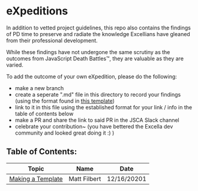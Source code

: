 <h1>eXpeditions</h1>

In addition to vetted project guidelines, this repo also contains the findings of PD time to preserve and radiate the knowledge Excellians have gleaned from their professional development.

While these findings have not undergone the same scrutiny as the outcomes from JavaScript Death Battles™, they are valuable as they are varied.

To add the outcome of your own eXpedition, please do the following:
- make a new branch 
- create a seperate ".md" file in this directory to record your findings (using the format found in <a href="https://github.com/mattcfilbert/javascript-project-guidelines/blob/patch-1/expeditions/template.md">this template</a>)
- link to it in this file using the established format for your link / info in the table of contents below
- make a PR and share the link to said PR in the JSCA Slack channel 
- celebrate your contribution~ (you have bettered the Excella dev community and looked great doing it :) )

<h2>Table of Contents:</h2>

| Topic  | Name | Date
| ------------- | ------------- | ------------- |
| <a href="https://github.com/mattcfilbert/javascript-project-guidelines/blob/patch-1/expeditions/template.md">Making a Template</a> | Matt Filbert | 12/16/20201 |


